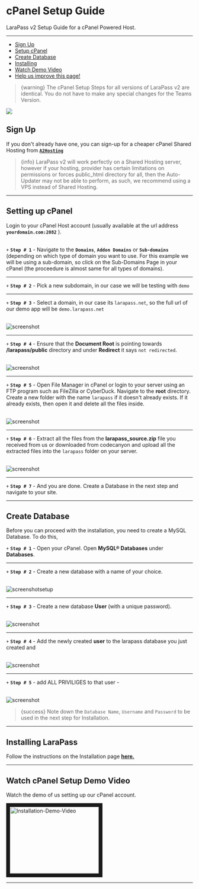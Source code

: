 # cPanel Setup Guide

LaraPass v2 Setup Guide for a cPanel Powered Host.

---

- [Sign Up](#sign-up)
- [Setup cPanel](#setup)
- [Create Database](#database)
- [Installing](#installing)
- [Watch Demo Video](#video)
- [<a href="https://github.com/larapass/docs/edit/master/resources/docs/teams/setup/cpanel.md" target="_blank"><i class="fa fa-edit"></i> Help us improve this page!</a>](#)

> {warning} The cPanel Setup Steps for all versions of LaraPass v2 are identical. You do not have to make any special changes for the Teams Version.

<a href="https://refs.spargon.tech/a2-hosting" target="_blank"><img src="/brands/a2hosting-ad.jpg" /></a>

<a name="sign-up"></a>
## Sign Up

If you don't already have one, you can sign-up for a cheaper cPanel Shared Hosting from <a href="https://refs.spargon.tech/a2-hosting" target="_blank">**`A2Hosting`**</a>

> {info} LaraPass v2 will work perfectly on a Shared Hosting server, however if your hosting, provider has certain limitations on permissions or forces public_html directory for all, then the Auto-Updater may not be able to perform, as such, we recommend using a VPS instead of Shared Hosting.

---

<a name="setup"></a>
## Setting up cPanel

Login to your cPanel Host account (usually available at the url address **``yourdomain.com:2082``** ).  
<br>

`+` **`Step # 1`** - Navigate to the **``Domains``**, **``Addon Domains``** or **``Sub-domains``** (depending on which type of domain you want to use. For this example we will be using a sub-domain, so click on the Sub-Domains Page in your cPanel (the proceedure is almost same for all types of domains).  

---

`+` **`Step # 2`** - Pick a new subdomain, in our case we will be testing with ``demo``

---

`+` **`Step # 3`** - Select a domain, in our case its `larapass.net`, so the full url of our demo app will be `demo.larapass.net`  
<br>  

![screenshot](/screenshots/setup/cpanel/sub.png)

---

`+` **`Step # 4`** - Ensure that the **Document Root** is pointing towards **<i class="fas fa-home"></i>/larapass/public** directory and under **Redirect** it says `not redirected`.   
<br>  

![screenshot](/screenshots/setup/cpanel/sub_added.png) 

---

`+` **`Step # 5`** - Open File Manager in cPanel or login to your server using an FTP program such as FileZilla or CyberDuck. Navigate to the **root** directory. Create a new folder with the name `larapass` if it doesn't already exists. If it already exists, then open it and delete all the files inside.  
<br>  

![screenshot](/screenshots/setup/cpanel/larapass.png)

---

`+` **`Step # 6`** - Extract all the files from the **larapass_source.zip** file you received from us or downloaded from codecanyon and upload all the extracted files into the `larapass` folder on your server.  
<br>  

![screenshot](/screenshots/setup/cpanel/lp.png)

--- 

`+` **`Step # 7`** - And you are done. Create a Database in the next step and navigate to your site.

---

<a name="database"></a>
## Create Database

Before you can proceed with the installation, you need to create a MySQL Database. To do this, 

`+` **`Step # 1`** - Open your cPanel. Open **MySQL® Databases** under **Databases**.  

---

`+` **`Step # 2`** - Create a new database with a name of your choice.  
<br>  

![screenshot](/screenshots/setup/cpanel/mysqldb.png)setup

---

`+` **`Step # 3`** - Create a new database **User** (with a unique password).  
<br>  

![screenshot](/screenshots/setup/cpanel/mysqlusers.png)

---

`+` **`Step # 4`** - Add the newly created **user** to the larapass database you just created and  
<br>  

![screenshot](/screenshots/setup/cpanel/mysqldbuser.png) 

---

`+` **`Step # 5`** - add ALL PRIVILIGES to that user -  
<br>  

![screenshot](/screenshots/setup/cpanel/mysqluserpriv.png)

> {success} Note down the ``Database Name``, ``Username`` and ``Password`` to be used in the next step for Installation.

---

<a name="installing"></a>
## Installing LaraPass

Follow the instructions on the Installation page [**here.**](../installation/overview#installing)

---

<a name="video"></a>
## Watch cPanel Setup Demo Video

Watch the demo of us setting up our cPanel account.
<br>

<a href="#" target="_blank">
    <img src="/screenshots/setup/cpanel/setup-demo.jpg" alt="Installation-Demo-Video" width="240" height="180" border="10" />
</a>

---
<br />
<larecipe-feedback message="Thankyou for your feedback!">
</larecipe-feedback>
